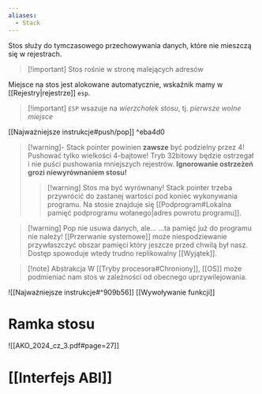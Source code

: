 ```yaml
---
aliases:
  - Stack
---
```

Stos służy do tymczasowego przechowywania danych, które nie mieszczą się w rejestrach.

>[!important] Stos rośnie w stronę malejących adresów

Miejsce na stos jest alokowane automatycznie, wskaźnik mamy w [[Rejestry|rejestrze]] `esp`.

>[!important] `ESP` wsazuje na *wierzchołek stosu*, tj. *pierwsze wolne miejsce*

[[Najważniejsze instrukcje#push/pop]] ^eba4d0

>[!warning]- Stack pointer powinien **zawsze** być podzielny przez 4!
>Pushować tylko wielkości 4-bajtowe! Tryb 32bitowy będzie ostrzegał i nie puści pushowania mniejszych rejestrów.
>**Ignorowanie ostrzeżeń grozi niewyrównaniem stosu!**
>
>>[!warning] Stos ma być wyrównany!
>Stack pointer trzeba przywrócić do zastanej wartości pod koniec wykonywania programu. Na stosie znajduje się [[Podprogram#Lokalna pamięć podprogramu wołanego|adres powrotu programu]].

>[!warning] Pop nie usuwa danych, ale...
>...ta pamięć już do programu nie należy! [[Przerwanie systemowe]] może niespodziewanie przywłaszczyć obszar pamięci który jeszcze przed chwilą był nasz. Dostęp spowoduje wtedy trudno replikowalny [[Wyjątek]].

>[!note] Abstrakcja
>W [[Tryby procesora#Chroniony]], [[OS]] może podmieniać nam stos w zależności od obecnego uprzywilejowania.

![[Najważniejsze instrukcje#^909b56]]
[[Wywoływanie funkcji]]
# Ramka stosu
![[AKO_2024_cz_3.pdf#page=27]]

# [[Interfejs ABI]]
